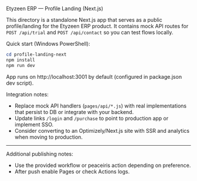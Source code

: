 Etyzeen ERP — Profile Landing (Next.js)

This directory is a standalone Next.js app that serves as a public profile/landing for the Etyzeen ERP product. It contains mock API routes for `POST /api/trial` and `POST /api/contact` so you can test flows locally.

Quick start (Windows PowerShell):

```powershell
cd profile-landing-next
npm install
npm run dev
```

App runs on http://localhost:3001 by default (configured in package.json dev script).

Integration notes:
- Replace mock API handlers (`pages/api/*.js`) with real implementations that persist to DB or integrate with your backend.
- Update links `/login` and `/purchase` to point to production app or implement SSO.
- Consider converting to an Optimizely/Next.js site with SSR and analytics when moving to production.


---
Additional publishing notes:
- Use the provided workflow or peaceiris action depending on preference.
- After push enable Pages or check Actions logs.
